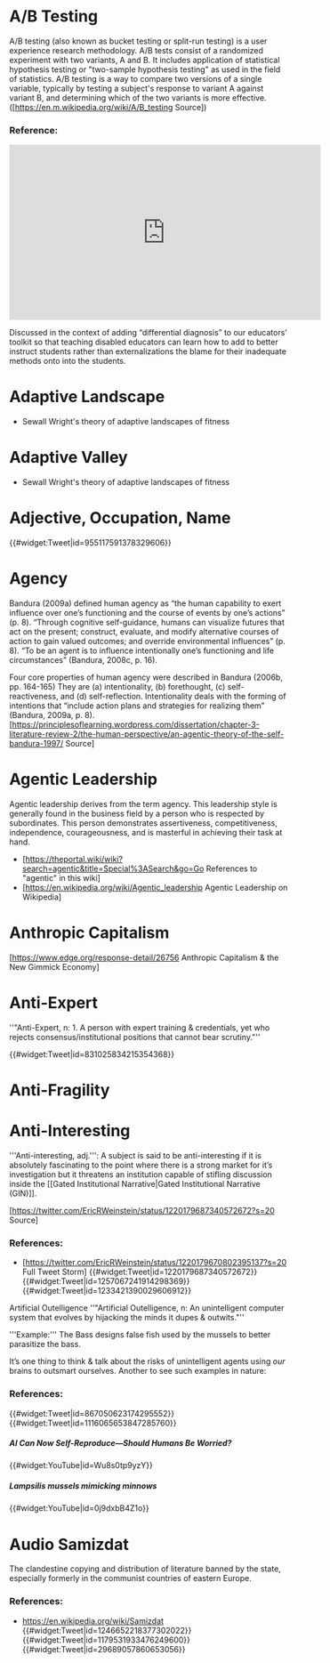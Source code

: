 # A/B Testing

A/B testing (also known as bucket testing or split-run testing) is a user experience research methodology. A/B tests consist of a randomized experiment with two variants, A and B. It includes application of statistical hypothesis testing or "two-sample hypothesis testing" as used in the field of statistics. A/B testing is a way to compare two versions of a single variable, typically by testing a subject's response to variant A against variant B, and determining which of the two variants is more effective. ([https://en.m.wikipedia.org/wiki/A/B_testing Source])
 
    
    
    
### Reference:

<iframe width="560" height="315" src="https://www.youtube.com/embed/XbKXeVOUQYY?controls=0&amp;start=1410" frameborder="0" allow="accelerometer; autoplay; clipboard-write; encrypted-media; gyroscope; picture-in-picture" allowfullscreen></iframe>


Discussed in the context of adding “differential diagnosis” to our educators’ toolkit so that teaching disabled educators can learn how to add to better instruct students rather than externalizations the blame for their inadequate methods onto into the students.




# Adaptive Landscape

* Sewall Wright's theory of adaptive landscapes of fitness
  
    
    
# Adaptive Valley
* Sewall Wright's theory of adaptive landscapes of fitness
  
    
    
    
# Adjective, Occupation, Name

   
{{#widget:Tweet|id=955117591378329606}}
   


# Agency
Bandura (2009a) defined human agency as “the human capability to exert influence over one’s functioning and the course of events by one’s actions” (p. 8). “Through cognitive self-guidance, humans can visualize futures that act on the present; construct, evaluate, and modify alternative courses of action to gain valued outcomes; and override environmental influences” (p. 8). “To be an agent is to influence intentionally one’s functioning and life circumstances” (Bandura, 2008c, p. 16).

Four core properties of human agency were described in Bandura (2006b, pp. 164-165) They are (a) intentionality, (b) forethought, (c) self-reactiveness, and (d) self-reflection. Intentionality deals with the forming of intentions that “include action plans and strategies for realizing them” (Bandura, 2009a, p. 8). [https://principlesoflearning.wordpress.com/dissertation/chapter-3-literature-review-2/the-human-perspective/an-agentic-theory-of-the-self-bandura-1997/ Source]
  
    
    
    
# Agentic Leadership
Agentic leadership derives from the term agency. This leadership style is generally found in the business field by a person who is respected by subordinates. This person demonstrates assertiveness, competitiveness, independence, courageousness, and is masterful in achieving their task at hand.
   
    
* [https://theportal.wiki/wiki?search=agentic&title=Special%3ASearch&go=Go References to "agentic" in this wiki]
* [https://en.wikipedia.org/wiki/Agentic_leadership Agentic Leadership on Wikipedia]
   
    
    
# Anthropic Capitalism
[https://www.edge.org/response-detail/26756 Anthropic Capitalism & the New Gimmick Economy]
  

# Anti-Expert
''"Anti-Expert, n: 1. A person with expert training & credentials, yet who rejects consensus/institutional positions that cannot bear scrutiny."''
  
  
  {{#widget:Tweet|id=831025834215354368}}
 
    
# Anti-Fragility



# Anti-Interesting
'''Anti-interesting, adj.''': A subject is said to be anti-interesting if it is absolutely fascinating to the point where there is a strong market for it’s investigation but it threatens an institution capable of stifling discussion inside the [[Gated Institutional Narrative|Gated Institutional Narrative (GIN)]].

[https://twitter.com/EricRWeinstein/status/1220179687340572672?s=20 Source]
 
    
### References:
* [https://twitter.com/EricRWeinstein/status/1220179670802395137?s=20 Full Tweet Storm]
{{#widget:Tweet|id=1220179687340572672}}
{{#widget:Tweet|id=1257067241914298369}}
{{#widget:Tweet|id=1233421390029606912}}
  
    
Artificial Outelligence
''"Artificial Outelligence, n: An unintelligent computer system that evolves by hijacking the minds it dupes & outwits."''


'''Example:'''
The Bass designs false fish used by the mussels to better parasitize the bass.

It’s one thing to think & talk about the risks of unintelligent agents using *our* brains to outsmart ourselves. Another to see such examples in nature:
   
    

### References:
{{#widget:Tweet|id=867050623174295552}}
{{#widget:Tweet|id=1116065653847285760}}

##### AI Can Now Self-Reproduce—Should Humans Be Worried?

{{#widget:YouTube|id=Wu8s0tp9yzY}}

##### Lampsilis mussels mimicking minnows

{{#widget:YouTube|id=0j9dxbB4Z1o}}

  
# Audio Samizdat
The clandestine copying and distribution of literature banned by the state, especially formerly in the communist countries of eastern Europe.
 
### References:
* https://en.wikipedia.org/wiki/Samizdat
{{#widget:Tweet|id=1246652218377302022}}
{{#widget:Tweet|id=1179531933476249600}}
{{#widget:Tweet|id=29689057860653056}}

